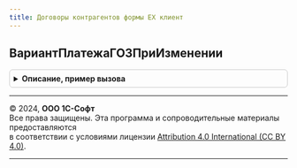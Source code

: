 ```yaml
---
title: Договоры контрагентов формы ЕХ клиент
---
```



## ВариантПлатежаГОЗПриИзменении
<details style="margin: 1em 0; padding: 0.5em; border: 1px solid #ccc; border-radius: 6px;">

<summary style="font-weight: bold; cursor: pointer;">Описание, пример вызова</summary>

```bsl

Процедура ВариантПлатежаГОЗПриИзменении(Форма) Экспорт
```

Пример вызова
```bsl
ДоговорыКонтрагентовФормыЕХКлиент.ВариантПлатежаГОЗПриИзменении(Форма) 
```
</details>

---

© 2024, **ООО 1С-Софт**  
Все права защищены. Эта программа и сопроводительные материалы предоставляются  
в соответствии с условиями лицензии [Attribution 4.0 International (CC BY 4.0)](https://creativecommons.org/licenses/by/4.0/legalcode).

---
